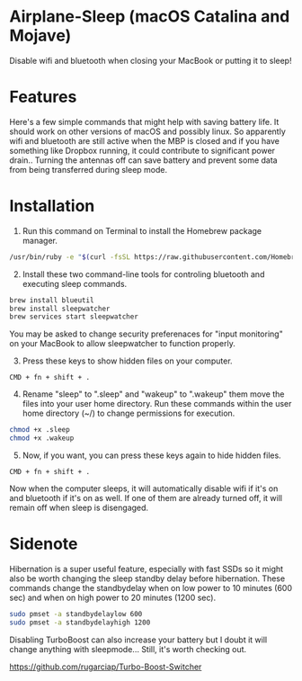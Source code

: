 # Airplane-Sleep (macOS Catalina and Mojave)
Disable wifi and bluetooth when closing your MacBook or putting it to sleep!

# Features
Here's a few simple commands that might help with saving battery life.  It should work on other versions of macOS and possibly linux.  So apparently wifi and bluetooth are still active when the MBP is closed and if you have something like Dropbox running, it could contribute to significant power drain..  Turning the antennas off can save battery and prevent some data from being transferred during sleep mode.


# Installation

1. Run this command on Terminal to install the Homebrew package manager.

```bash
/usr/bin/ruby -e "$(curl -fsSL https://raw.githubusercontent.com/Homebrew/install/master/install)"
```

2. Install these two command-line tools for controling bluetooth and executing sleep commands.

```bash
brew install blueutil
brew install sleepwatcher
brew services start sleepwatcher
```

You may be asked to change security preferenaces for "input monitoring" on your MacBook to allow sleepwatcher to function properly.


3. Press these keys to show hidden files on your computer.

```
CMD + fn + shift + .
```


4. Rename "sleep" to ".sleep" and "wakeup" to ".wakeup" them move the files into your user home directory.  Run these commands within the user home directory (~/) to change permissions for execution.

```bash
chmod +x .sleep
chmod +x .wakeup
```


5. Now, if you want, you can press these keys again to hide hidden files.

```
CMD + fn + shift + . 
```

Now when the computer sleeps, it will automatically disable wifi if it's on and bluetooth if it's on as well.  If one of them are already turned off, it will remain off when sleep is disengaged.

# Sidenote

Hibernation is a super useful feature, especially with fast SSDs so it might also be worth changing the sleep standby delay before hibernation. These commands change the standbydelay when on low power to 10 minutes (600 sec) and when on high power to 20 minutes (1200 sec).


```bash
sudo pmset -a standbydelaylow 600
sudo pmset -a standbydelayhigh 1200
```

Disabling TurboBoost can also increase your battery but I doubt it will change anything with sleepmode...  Still, it's worth checking out.

https://github.com/rugarciap/Turbo-Boost-Switcher
